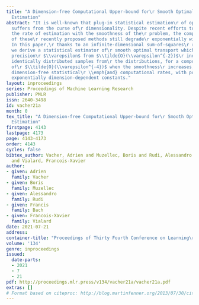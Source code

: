 ```yaml
---
title: "A Dimension-free Computational Upper-bound for\r Smooth Optimal Transport
  Estimation"
abstract: "It is well-known that plug-in statistical estimation\r of optimal transport
  suffers from the curse of\r dimensionality. Despite recent efforts to improve\r
  the rate of estimation with the smoothness of the\r problem, the computational complexity
  of these\r recently proposed methods still degrade\r exponentially with the dimension.
  In this paper,\r thanks to an infinite-dimensional sum-of-squares\r representation,
  we derive a statistical estimator of\r smooth optimal transport which achieves a
  precision\r $\\varepsilon$ from $\\tilde{O}(\\varepsilon^{-2})$\r independent and
  identically distributed samples from\r the distributions, for a computational cost
  of\r $\\tilde{O}(\\varepsilon^{-4})$ when the smoothness\r increases, hence yielding
  dimension-free statistical\r \\emph{and} computational rates, with potentially\r
  exponentially dimension-dependent constants."
layout: inproceedings
series: Proceedings of Machine Learning Research
publisher: PMLR
issn: 2640-3498
id: vacher21a
month: 0
tex_title: "A Dimension-free Computational Upper-bound for\r Smooth Optimal Transport
  Estimation"
firstpage: 4143
lastpage: 4173
page: 4143-4173
order: 4143
cycles: false
bibtex_author: Vacher, Adrien and Muzellec, Boris and Rudi, Alessandro and Bach, Francis
  and Vialard, Francois-Xavier
author:
- given: Adrien
  family: Vacher
- given: Boris
  family: Muzellec
- given: Alessandro
  family: Rudi
- given: Francis
  family: Bach
- given: Francois-Xavier
  family: Vialard
date: 2021-07-21
address:
container-title: "Proceedings of Thirty Fourth Conference on Learning\r Theory"
volume: '134'
genre: inproceedings
issued:
  date-parts:
  - 2021
  - 7
  - 21
pdf: http://proceedings.mlr.press/v134/vacher21a/vacher21a.pdf
extras: []
# Format based on citeproc: http://blog.martinfenner.org/2013/07/30/citeproc-yaml-for-bibliographies/
---
```

